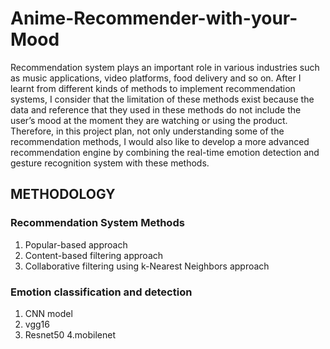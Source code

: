 # Anime-Recommender-with-your-Mood

Recommendation system plays an important role in various industries such as music applications,
video platforms, food delivery and so on. After I learnt from different kinds of methods to implement
recommendation systems, I consider that the limitation of these methods exist because the data and
reference that they used in these methods do not include the user’s mood at the moment they are
watching or using the product. Therefore, in this project plan, not only understanding some of the
recommendation methods, I would also like to develop a more advanced recommendation engine by
combining the real-time emotion detection and gesture recognition system with these methods.

## METHODOLOGY
### Recommendation System Methods
1. Popular-based approach
2. Content-based filtering approach
3. Collaborative filtering using k-Nearest Neighbors approach

### Emotion classification and detection
1. CNN model
2. vgg16
3. Resnet50
4.mobilenet
